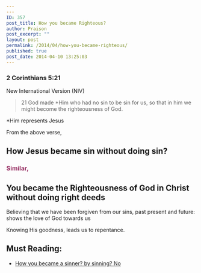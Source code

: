 ```yaml
---
---
ID: 357
post_title: How you became Righteous?
author: Praison
post_excerpt: ""
layout: post
permalink: /2014/04/how-you-became-righteous/
published: true
post_date: 2014-04-10 13:25:03
---
```

<div>
<h3>2 Corinthians 5:21</h3>
New International Version (NIV)

</div>
<div>
<blockquote>21 God made *Him who had no sin to be sin for us, so that in him we might become the righteousness of God.</blockquote>
*Him represents Jesus

From the above verse,
<h2>How Jesus became sin without doing sin?</h2>
<h3><span style="color: #993366;">Similar, </span></h3>
<h2>You became the Righteousness of God in Christ without doing right deeds</h2>
Believing that we have been forgiven from our sins, past present and future: shows the love of God towards us

Knowing His goodness, leads us to repentance.
<h2>Must Reading:</h2>
<ul>
	<li><a title="How you became a Sinner? by Sinning? NO" href="http://biblerevelation.org/2014/03/27/how-you-became-a-sinner-by-sinning-no/">How you became a sinner? by sinning? No</a></li>
</ul>
</div>